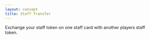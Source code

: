 ```yaml
---
layout: concept
title: Staff Transfer
---
```


Exchange your staff token on one staff card with another players staff token.
